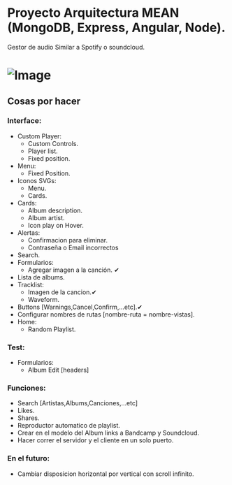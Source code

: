 # Proyecto Arquitectura MEAN (MongoDB, Express, Angular, Node).
Gestor de audio Similar a Spotify o soundcloud.

![Image](https://hollywoodsuite.ca/wp-content/uploads/2016/07/rhapsody.gif)
=======

## Cosas por hacer 
### Interface:
* Custom Player:
  - Custom Controls.
  - Player list.
  - Fixed position.
* Menu:
  - Fixed Position.
* Iconos SVGs:
  - Menu.
  - Cards.
* Cards:
  - Album description.
  - Album artist.
  - Icon play on Hover.
* Alertas:
  - Confirmacion para eliminar.
  - Contraseña o Email incorrectos
* Search.
* Formularios:
  - Agregar imagen a la canción. ✔    
* Lista de albums.
* Tracklist:
  - Imagen de la cancion.✔
  - Waveform.
* Buttons [Warnings,Cancel,Confirm,...etc].✔ 
* Configurar nombres de rutas [nombre-ruta = nombre-vistas].
* Home:
  - Random Playlist.

### Test:
* Formularios:
  - Album Edit [headers]

### Funciones:
* Search [Artistas,Albums,Canciones,...etc]
* Likes.
* Shares.
* Reproductor automatico de playlist.
* Crear en el modelo del Album links a Bandcamp y Soundcloud.
* Hacer correr el servidor y el cliente en un solo puerto.

### En el futuro: 
* Cambiar disposicion horizontal por vertical con scroll infinito.
 
